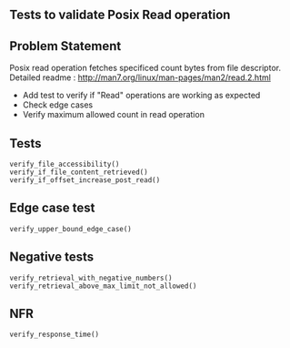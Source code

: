 ## Tests to validate Posix Read operation

## Problem Statement

Posix read operation fetches specificed count bytes from file descriptor. Detailed readme : http://man7.org/linux/man-pages/man2/read.2.html
  
  - Add test to verify if "Read" operations are working as expected
  - Check edge cases
  - Verify maximum allowed count in read operation
  
## Tests

```
verify_file_accessibility()
verify_if_file_content_retrieved()
verify_if_offset_increase_post_read()
```

## Edge case test
```
verify_upper_bound_edge_case()
```

## Negative tests

```
verify_retrieval_with_negative_numbers()
verify_retrieval_above_max_limit_not_allowed()
```

## NFR
```
verify_response_time()
```

